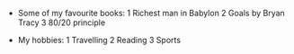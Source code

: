 * Some of my favourite books:
  1 Richest man in Babylon
  2 Goals by Bryan Tracy
  3 80/20 principle
  
* My hobbies:
  1 Travelling
  2 Reading
  3 Sports
